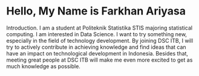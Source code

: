 # Hello, My Name is Farkhan Ariyasa
Introduction.
I am a student at Politeknik Statistika STIS majoring statistical computing.
I am interested in Data Science. 
I want to try something new, especially in the field of technology development. By joining DSC ITB, I will try to actively contribute in achieving knowledge and find ideas that can have an impact on technological development in Indonesia. Besides that, meeting great people at DSC ITB will make me even more excited to get as much knowledge as possible.
